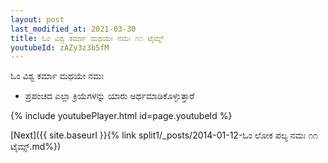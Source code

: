 ```yaml
---
layout: post
last_modified_at: 2021-03-30
title: ಓಂ ವಿಶ್ವ ಕರ್ಮಾ ಮಥಯೇ ನಮಃ ೧೧ ಟೈಮ್ಸ್
youtubeId: zAZy3z3b5fM
---
```

 
 
 ಓಂ ವಿಶ್ವ ಕರ್ಮಾ ಮಥಯೇ ನಮಃ  
 
 -  ಪ್ರಪಂಚದ ಎಲ್ಲಾ ಕ್ರಿಯೆಗಳನ್ನು ಯಾರು ಅರ್ಥಮಾಡಿಕೊಳ್ಳುತ್ತಾರೆ 
 
  
 
  
 
 
 
 
 
 


{% include youtubePlayer.html id=page.youtubeId %}
 
[Next]({{ site.baseurl }}{% link  split1/_posts/2014-01-12-ಓಂ ಲೋಕ ಪಲ್ಯ ನಮಃ ೧೧ ಟೈಮ್ಸ್.md%})
 
